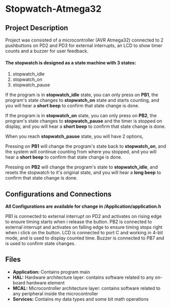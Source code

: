 # Stopwatch-Atmega32
## Project Description
Project was consisted of a microcontroller (AVR Atmega32) connected to 2 pushbuttons on PD2 and PD3 for external interrupts, an LCD to show timer counts and a buzzer for user feedback.

#### The stopwatch is designed as a state machine with 3 states:

 1. stopwatch_idle
 2. stopwatch_on
 3. stopwatch_pause

If the program is in **stopwatch_idle** state, you can only press on **PB1**, the program's state changes to **stopwatch_on** state and starts counting, and you will hear a **short beep** to confirm that state change is done.

If the program is in **stopwatch_on** state,  you can only press on **PB2**, the program's state changes to **stopwatch_pause** and the timer is stopped on display, and you will hear a **short beep** to confirm that state change is done.

When you reach **stopwatch_pause** state, you will have 2 options,

Pressing on **PB1** will change the program's state back to **stopwatch_on**, and the system will continue counting from where you stopped, and you will hear a **short beep** to confirm that state change is done.

Pressing on **PB2** will change the program's state to **stopwatch_idle**, and resets the stopwatch to it's original state, and you will hear a **long beep** to confirm that state change is done.



## Configurations and Connections

 **All Configurations are available for change in /Application/application.h**

PB1 is connected to external interrupt on PD2 and activates on rising edge to ensure timing starts when i release the button.
PB2 is connected to external interrupt and activates on falling edge to ensure timing stops right when i click on the button.
LCD is connected to port C and working in 4-bit mode, and is used to display counted time.
Buzzer is connected to PB7 and is used to confirm state changes.

## Files

 - **Application:** Contains program main
 - **HAL:** Hardware architecture layer: contains software related to any on-board hardware element
 - **MCAL:** Microcontroller architecture layer: contains software related to any peripheral inside the microcontroller
 - **Services:** Contains my data types and some bit math operations

